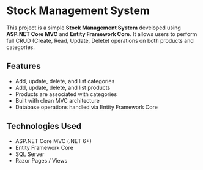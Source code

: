# Stock Management System

This project is a simple **Stock Management System** developed using **ASP.NET Core MVC** and **Entity Framework Core**. It allows users to perform full CRUD (Create, Read, Update, Delete) operations on both products and categories.

## Features

- Add, update, delete, and list categories
- Add, update, delete, and list products
- Products are associated with categories
- Built with clean MVC architecture
- Database operations handled via Entity Framework Core

## Technologies Used

- ASP.NET Core MVC (.NET 6+)
- Entity Framework Core
- SQL Server 
- Razor Pages / Views

